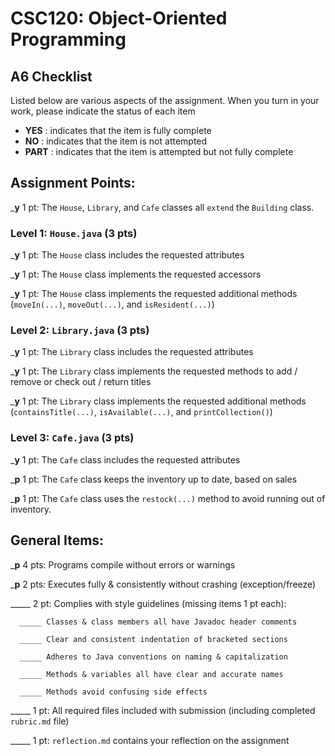 # CSC120: Object-Oriented Programming
## A6 Checklist

Listed below are various aspects of the assignment.  When you turn in your work, please indicate the status of each item

- **YES** : indicates that the item is fully complete
- **NO** : indicates that the item is not attempted
- **PART** : indicates that the item is attempted but not fully complete


## Assignment Points:

___y__ 1 pt: The `House`, `Library`, and `Cafe` classes all `extend` the `Building` class.

### Level 1: `House.java` (3 pts)

___y__ 1 pt: The `House` class includes the requested attributes

___y__ 1 pt: The `House` class implements the requested accessors

___y__ 1 pt: The `House` class implements the requested additional methods (`moveIn(...)`, `moveOut(...)`, and `isResident(...)`)

### Level 2: `Library.java` (3 pts)

___y__ 1 pt: The `Library` class includes the requested attributes

___y__ 1 pt: The `Library` class implements the requested methods to add / remove or check out / return titles

___y__ 1 pt: The `Library` class implements the requested additional methods (`containsTitle(...)`, `isAvailable(...)`, and `printCollection()`)

### Level 3: `Cafe.java` (3 pts)

___y__ 1 pt: The `Cafe` class includes the requested attributes

___p__ 1 pt: The `Cafe` class keeps the inventory up to date, based on sales

___p__ 1 pt: The `Cafe` class uses the `restock(...)` method to avoid running out of inventory.



## General Items:

___p__ 4 pts: Programs compile without errors or warnings

___p__ 2 pts: Executes fully & consistently without crashing (exception/freeze)

_____ 2 pt: Complies with style guidelines (missing items 1 pt each):

      _____ Classes & class members all have Javadoc header comments

      _____ Clear and consistent indentation of bracketed sections

      _____ Adheres to Java conventions on naming & capitalization

      _____ Methods & variables all have clear and accurate names

      _____ Methods avoid confusing side effects

_____ 1 pt: All required files included with submission (including completed `rubric.md` file)

_____ 1 pt: `reflection.md` contains your reflection on the assignment
